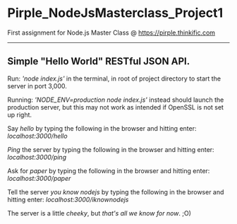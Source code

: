 # Pirple_NodeJsMasterclass_Project1

First assignment for Node.js Master Class @ https://pirple.thinkific.com

---
## Simple "Hello World" RESTful JSON API. 

Run: *'node index.js'* in the terminal, in root of project directory to start the server in port 3,000.

Running: *'NODE_ENV=production node index.js'* instead should launch the production server, but this may not work as intended if OpenSSL is not set up right.

Say *hello* by typing the following in the browser and hitting enter: *localhost:3000/hello*

*Ping* the server by typing the following in the browser and hitting enter: *localhost:3000/ping*

Ask for *paper* by typing the following in the browser and hitting enter: *localhost:3000/paper*

Tell the server *you know nodejs* by typing the following in the browser and hitting enter: *localhost:3000/iknownodejs*

The server is a little *cheeky*, but *that's all we know for now*. ;O)
